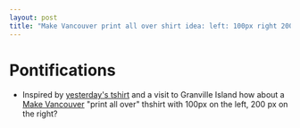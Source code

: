 ```yaml
---
layout: post
title: "Make Vancouver print all over shirt idea: left: 100px right 200 px"
---
```

# Pontifications

* Inspired by [yesterday's tshirt](http://rolandtanglao.com/2019/02/02/p1-buy-my-kennedy-space-center-tshirt-from-zazzle-ca/) and a visit to Granville Island how about a [Make Vancouver](https://www.makevancouver.com/products/mighty-print-unisex-t-shirt) "print all over" thshirt with 100px on the left, 200 px on the right?